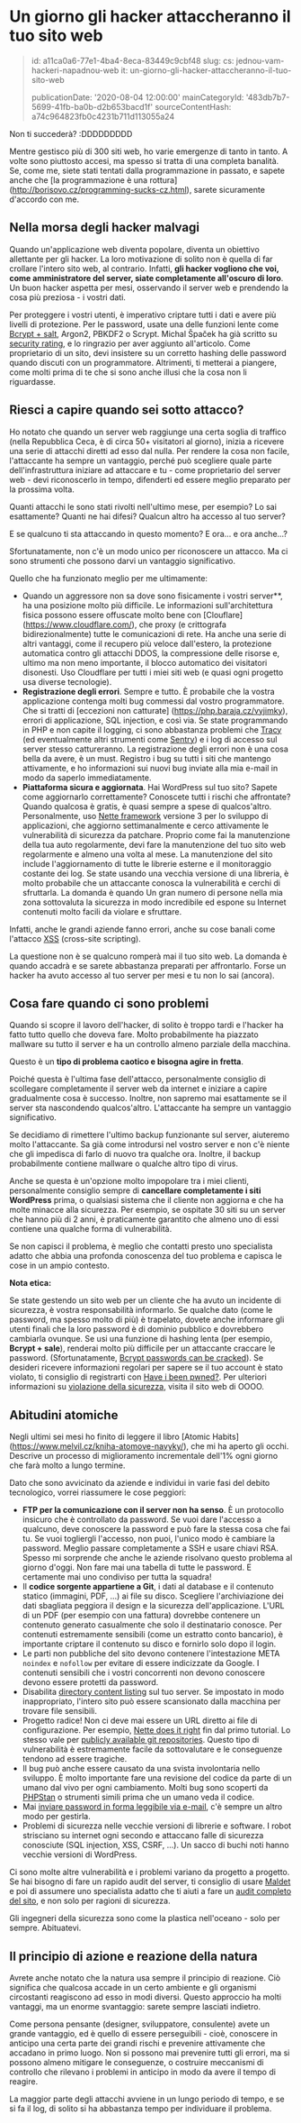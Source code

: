 Un giorno gli hacker attaccheranno il tuo sito web
==================================================

> id: a11ca0a6-77e1-4ba4-8eca-83449c9cbf48
> slug:
> 	cs: jednou-vam-hackeri-napadnou-web
> 	it: un-giorno-gli-hacker-attaccheranno-il-tuo-sito-web
> 
> publicationDate: '2020-08-04 12:00:00'
> mainCategoryId: '483db7b7-5699-41fb-ba0b-d2b653bacd1f'
> sourceContentHash: a74c964823fb0c4231b711d113055a24

Non ti succederà? :DDDDDDDDD

Mentre gestisco più di 300 siti web, ho varie emergenze di tanto in tanto. A volte sono piuttosto accesi, ma spesso si tratta di una completa banalità. Se, come me, siete stati tentati dalla programmazione in passato, e sapete anche che [la programmazione è una rottura] (http://borisovo.cz/programming-sucks-cz.html), sarete sicuramente d'accordo con me.

Nella morsa degli hacker malvagi
----------------------

Quando un'applicazione web diventa popolare, diventa un obiettivo allettante per gli hacker. La loro motivazione di solito non è quella di far crollare l'intero sito web, al contrario. Infatti, **gli hacker vogliono che voi, come amministratore del server, siate completamente all'oscuro di loro**. Un buon hacker aspetta per mesi, osservando il server web e prendendo la cosa più preziosa - i vostri dati.

Per proteggere i vostri utenti, è imperativo criptare tutti i dati e avere più livelli di protezione. Per le password, usate una delle funzioni lente come [Bcrypt + salt](https://php.baraja.cz/hashovani), Argon2, PBKDF2 o Scrypt. Michal Špaček ha già scritto su [security rating](https://pulse.michalspacek.cz/passwords/storages/rating#slow-hashes), e lo ringrazio per aver aggiunto all'articolo. Come proprietario di un sito, devi insistere su un corretto hashing delle password quando discuti con un programmatore. Altrimenti, ti metterai a piangere, come molti prima di te che si sono anche illusi che la cosa non li riguardasse.

Riesci a capire quando sei sotto attacco?
---------------------------------

Ho notato che quando un server web raggiunge una certa soglia di traffico (nella Repubblica Ceca, è di circa 50+ visitatori al giorno), inizia a ricevere una serie di attacchi diretti ad esso dal nulla. Per rendere la cosa non facile, l'attaccante ha sempre un vantaggio, perché può scegliere quale parte dell'infrastruttura iniziare ad attaccare e tu - come proprietario del server web - devi riconoscerlo in tempo, difenderti ed essere meglio preparato per la prossima volta.

Quanti attacchi le sono stati rivolti nell'ultimo mese, per esempio? Lo sai esattamente? Quanti ne hai difesi? Qualcun altro ha accesso al tuo server?

E se qualcuno ti sta attaccando in questo momento? E ora... e ora anche...?

Sfortunatamente, non c'è un modo unico per riconoscere un attacco. Ma ci sono strumenti che possono darvi un vantaggio significativo.

Quello che ha funzionato meglio per me ultimamente:

- Quando un aggressore non sa dove sono fisicamente i vostri server**, ha una posizione molto più difficile. Le informazioni sull'architettura fisica possono essere offuscate molto bene con [Clouflare] (https://www.cloudflare.com/), che proxy (e crittografa bidirezionalmente) tutte le comunicazioni di rete. Ha anche una serie di altri vantaggi, come il recupero più veloce dall'estero, la protezione automatica contro gli attacchi DDOS, la compressione delle risorse e, ultimo ma non meno importante, il blocco automatico dei visitatori disonesti. Uso Cloudflare per tutti i miei siti web (e quasi ogni progetto usa diverse tecnologie).
- **Registrazione degli errori**. Sempre e tutto. È probabile che la vostra applicazione contenga molti bug commessi dal vostro programmatore. Che si tratti di [eccezioni non catturate] (https://php.baraja.cz/vyjimky), errori di applicazione, SQL injection, e così via. Se state programmando in PHP e non capite il logging, ci sono abbastanza problemi che [Tracy](https://tracy.nette.org/) (ed eventualmente altri strumenti come [Sentry](https://sentry.io/)) e i log di accesso sul server stesso cattureranno. La registrazione degli errori non è una cosa bella da avere, è un must. Registro i bug su tutti i siti che mantengo attivamente, e ho informazioni sui nuovi bug inviate alla mia e-mail in modo da saperlo immediatamente.
- **Piattaforma sicura e aggiornata**. Hai WordPress sul tuo sito? Sapete come aggiornarlo correttamente? Conoscete tutti i rischi che affrontate? Quando qualcosa è gratis, è quasi sempre a spese di qualcos'altro. Personalmente, uso [Nette framework](https://nette.org/cs/) versione 3 per lo sviluppo di applicazioni, che aggiorno settimanalmente e cerco attivamente le vulnerabilità di sicurezza da patchare. Proprio come fai la manutenzione della tua auto regolarmente, devi fare la manutenzione del tuo sito web regolarmente e almeno una volta al mese. La manutenzione del sito include l'aggiornamento di tutte le librerie esterne e il monitoraggio costante dei log. Se state usando una vecchia versione di una libreria, è molto probabile che un attaccante conosca la vulnerabilità e cerchi di sfruttarla.
La domanda è quando
Un gran numero di persone nella mia zona sottovaluta la sicurezza in modo incredibile ed espone su Internet contenuti molto facili da violare e sfruttare.

Infatti, anche le grandi aziende fanno errori, anche su cose banali come l'attacco [XSS](https://www.zive.cz/clanky/vyvojar-objevil-zranitelnost-v-seznamu-dokazal-mezi-vysledky-propasovat-zakazany-kod/sc-3-a-200023/default.aspx) (cross-site scripting).

La questione non è se qualcuno romperà mai il tuo sito web. La domanda è quando accadrà e se sarete abbastanza preparati per affrontarlo. Forse un hacker ha avuto accesso al tuo server per mesi e tu non lo sai (ancora).

Cosa fare quando ci sono problemi
-------------------------------

Quando si scopre il lavoro dell'hacker, di solito è troppo tardi e l'hacker ha fatto tutto quello che doveva fare. Molto probabilmente ha piazzato mallware su tutto il server e ha un controllo almeno parziale della macchina.

Questo è un **tipo di problema caotico e bisogna agire in fretta**.

Poiché questa è l'ultima fase dell'attacco, personalmente consiglio di scollegare completamente il server web da internet e iniziare a capire gradualmente cosa è successo. Inoltre, non sapremo mai esattamente se il server sta nascondendo qualcos'altro. L'attaccante ha sempre un vantaggio significativo.

Se decidiamo di rimettere l'ultimo backup funzionante sul server, aiuteremo molto l'attaccante. Sa già come introdursi nel vostro server e non c'è niente che gli impedisca di farlo di nuovo tra qualche ora. Inoltre, il backup probabilmente contiene mallware o qualche altro tipo di virus.

Anche se questa è un'opzione molto impopolare tra i miei clienti, personalmente consiglio sempre di **cancellare completamente i siti WordPress** prima, o qualsiasi sistema che il cliente non aggiorna e che ha molte minacce alla sicurezza. Per esempio, se ospitate 30 siti su un server che hanno più di 2 anni, è praticamente garantito che almeno uno di essi contiene una qualche forma di vulnerabilità.

Se non capisci il problema, è meglio che contatti presto uno specialista adatto che abbia una profonda conoscenza del tuo problema e capisca le cose in un ampio contesto.

**Nota etica:**

Se state gestendo un sito web per un cliente che ha avuto un incidente di sicurezza, è vostra responsabilità informarlo. Se qualche dato (come le password, ma spesso molto di più) è trapelato, dovete anche informare gli utenti finali che la loro password è di dominio pubblico e dovrebbero cambiarla ovunque. Se usi una funzione di hashing lenta (per esempio, **Bcrypt + sale**), renderai molto più difficile per un attaccante craccare le password. (Sfortunatamente, [Bcrypt passwords can be cracked](https://arstechnica.com/information-technology/2015/08/cracking-all-hacked-ashley-madison-passwords-could-take-a-lifetime/)). Se desideri ricevere informazioni regolari per sapere se il tuo account è stato violato, ti consiglio di registrarti con [Have i been pwned?](https://haveibeenpwned.com/). Per ulteriori informazioni su [violazione della sicurezza](https://m.uoou.cz/vismo/zobraz_dok.asp?id_ktg=5020&n=poruseni-zabezpeceni), visita il sito web di OOOO.

Abitudini atomiche
--------------

Negli ultimi sei mesi ho finito di leggere il libro [Atomic Habits] (https://www.melvil.cz/kniha-atomove-navyky/), che mi ha aperto gli occhi. Descrive un processo di miglioramento incrementale dell'1% ogni giorno che farà molto a lungo termine.

Dato che sono avvicinato da aziende e individui in varie fasi del debito tecnologico, vorrei riassumere le cose peggiori:

- **FTP per la comunicazione con il server non ha senso**. È un protocollo insicuro che è controllato da password. Se vuoi dare l'accesso a qualcuno, deve conoscere la password e può fare la stessa cosa che fai tu. Se vuoi togliergli l'accesso, non puoi, l'unico modo è cambiare la password. Meglio passare completamente a SSH e usare chiavi RSA. Spesso mi sorprende che anche le aziende risolvano questo problema al giorno d'oggi. Non fare mai una tabella di tutte le password. E certamente mai uno condiviso per tutta la squadra!
- Il **codice sorgente appartiene a Git**, i dati al database e il contenuto statico (immagini, PDF, ...) ai file su disco. Scegliere l'archiviazione dei dati sbagliata peggiora il design e la sicurezza dell'applicazione. L'URL di un PDF (per esempio con una fattura) dovrebbe contenere un contenuto generato casualmente che solo il destinatario conosce. Per contenuti estremamente sensibili (come un estratto conto bancario), è importante criptare il contenuto su disco e fornirlo solo dopo il login.
- Le parti non pubbliche del sito devono contenere l'intestazione META `noindex` e `nofollow` per evitare di essere indicizzate da Google. I contenuti sensibili che i vostri concorrenti non devono conoscere devono essere protetti da password.
- Disabilita [directory content listing](https://www.simplified.guide/apache/disable-directory-listing) sul tuo server. Se impostato in modo inappropriato, l'intero sito può essere scansionato dalla macchina per trovare file sensibili.
- Progetto radice! Non ci deve mai essere un URL diretto ai file di configurazione. Per esempio, [Nette does it right](https://doc.nette.org/cs/3.0/quickstart/getting-started#toc-obsah-web-projectu) fin dal primo tutorial. Lo stesso vale per [publicly available git repositories](https://smitka.me/open-git/). Questo tipo di vulnerabilità è estremamente facile da sottovalutare e le conseguenze tendono ad essere tragiche.
- Il bug può anche essere causato da una svista involontaria nello sviluppo. È molto importante fare una revisione del codice da parte di un umano dal vivo per ogni cambiamento. Molti bug sono scoperti da [PHPStan](https://github.com/phpstan/phpstan) o strumenti simili prima che un umano veda il codice.
- Mai [inviare password in forma leggibile via e-mail](https://www.lupa.cz/clanky/reset-a-poslani-hesla-v-citelne-podobe-e-mailem-nebezpecna-praktika/), c'è sempre un altro modo per gestirla.
- Problemi di sicurezza nelle vecchie versioni di librerie e software. I robot strisciano su internet ogni secondo e attaccano falle di sicurezza conosciute (SQL injection, XSS, CSRF, ...). Un sacco di buchi noti hanno vecchie versioni di WordPress.

Ci sono molte altre vulnerabilità e i problemi variano da progetto a progetto. Se hai bisogno di fare un rapido audit del server, ti consiglio di usare [Maldet](https://www.rfxn.com/projects/linux-malware-detect/) e poi di assumere uno specialista adatto che ti aiuti a fare un [audit completo del sito](https://baraja.cz/audit-webu), e non solo per ragioni di sicurezza.

Gli ingegneri della sicurezza sono come la plastica nell'oceano - solo per sempre. Abituatevi.

Il principio di azione e reazione della natura
-------------------------------

Avrete anche notato che la natura usa sempre il principio di reazione. Ciò significa che qualcosa accade in un certo ambiente e gli organismi circostanti reagiscono ad esso in modi diversi. Questo approccio ha molti vantaggi, ma un enorme svantaggio: sarete sempre lasciati indietro.

Come persona pensante (designer, sviluppatore, consulente) avete un grande vantaggio, ed è quello di essere perseguibili - cioè, conoscere in anticipo una certa parte dei grandi rischi e prevenire attivamente che accadano in primo luogo. Non si possono mai prevenire tutti gli errori, ma si possono almeno mitigare le conseguenze, o costruire meccanismi di controllo che rilevano i problemi in anticipo in modo da avere il tempo di reagire.

La maggior parte degli attacchi avviene in un lungo periodo di tempo, e se si fa il log, di solito si ha abbastanza tempo per individuare il problema.
